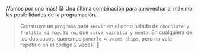 <gs-attire attire-url="https://raw.githubusercontent.com/MumukiProject/mumuki-guia-gobstones-alternativa-kids/master/assets/attires/config.json"></gs-attire>
<gs-toolbox toolbox-url="https://raw.githubusercontent.com/MumukiProject/mumuki-guia-gobstones-muchos-sabores-combinados-kids/master/assets/toolbox.xml"></gs-toolbox>

¡Vamos por uno más! :grin: Una última combinación para aprovechar al máximo las posibilidades de la programación.

> Construye un `programa` para `servir` en el cono helado de `chocolate y frutilla si hay`. `Si no`, que `sirva vainilla y menta`. En cualquiera de los dos casos, queremos `ponerle 4 veces chips`, pero no vale repetirlo en el código 2 veces. :see_no_evil: 
 